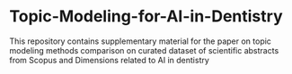# Topic-Modeling-for-AI-in-Dentistry
This repository contains supplementary material for the paper on topic modeling methods comparison on curated dataset of scientific abstracts from Scopus and Dimensions related to AI in dentistry
